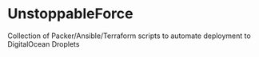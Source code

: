 # UnstoppableForce
Collection of Packer/Ansible/Terraform scripts to automate deployment to DigitalOcean Droplets
